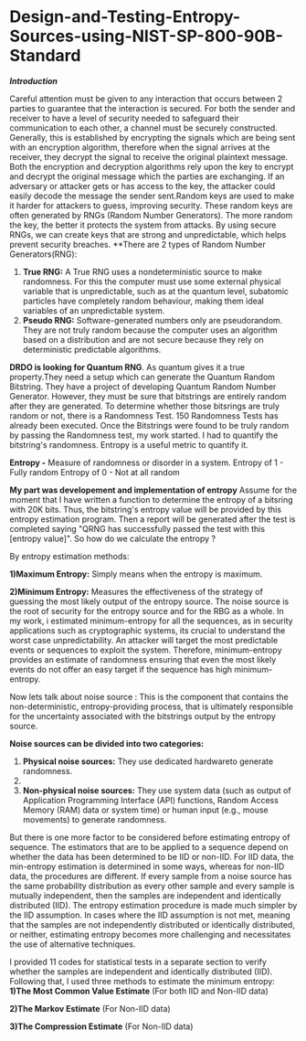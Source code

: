 # Design-and-Testing-Entropy-Sources-using-NIST-SP-800-90B-Standard
***Introduction***

Careful attention must be given to any interaction that occurs between 2 parties to guarantee that the interaction is secured. For both the sender and receiver to have a level of security needed to safeguard their communication to each other, a channel must be securely constructed. Generally, this is established by encrypting the signals which are being sent with an encryption algorithm, therefore when the signal arrives at the receiver, they decrypt the signal to receive the original plaintext message. Both the encryption and decryption algorithms rely upon the key to encrypt and decrypt the original message which the parties are exchanging. 
If an adversary or attacker gets or has access to the key, the attacker could easily decode the message the sender sent.Random keys are used to make it harder for attackers to guess, improving security. These random keys are often generated by RNGs (Random Number Generators). The more random the key, the better it protects the system from attacks. By using secure RNGs, we can create keys that are strong and unpredictable, which helps prevent security breaches.
**There are 2 types of Random Number Generators(RNG):
 1) **True RNG:** A True RNG uses a nondeterministic source to make randomness.
For this the computer must use some external physical variable that is unpredictable, such as at the quantum level, subatomic particles have completely random behaviour, making them ideal variables of an unpredictable system.
 2) **Pseudo RNG:** Software-generated numbers only are pseudorandom. They are not truly random because the computer uses an algorithm based on a distribution and are not secure because they rely on deterministic  predictable algorithms.
    
**DRDO is looking for Quantum RNG**. As quantum gives it a true property.They need a setup which can generate the Quantum Random Bitstring.
They have a project of developing Quantum Random Number Generator. However, they must be sure that bitstrings are entirely random after they are generated.
To determine whether those bitsrings are truly random or not, there is a Randomness Test. 150 Randomness Tests has already been executed.
Once the Bitstrings were found to be truly random by passing the Randomness test, my work started. I had to quantify the bitstring's randomness. Entropy is a useful metric to quantify it.

**Entropy -** Measure of randomness or disorder in a system.
Entropy of 1 - Fully random
Entropy of 0 -  Not at all random

**My part was developement and implementation of entropy**
Assume for the moment that I have written a function to determine the entropy of a bitsring with 20K bits. Thus, the bitstring's entropy value will be provided by this entropy estimation program.  Then a report will be generated after the test is completed saying "QRNG has successfully passed the test with this [entropy value]".
So how do we calculate the entropy ?

By entropy estimation methods:

**1)Maximum Entropy:**
Simply means when the entropy is maximum.

**2)Minimum Entropy:**
Measures the effectiveness of the strategy of guessing the most likely output of the entropy source.
The noise source is the root of security for the entropy source and for the RBG as a whole.
In my work, i estimated minimum-entropy for all the sequences, as in security applications such as cryptographic systems, its crucial to understand the worst case unpredictability. An attacker will target the most predictable events or sequences to exploit the system. Therefore, minimum-entropy provides an estimate of randomness ensuring that even the most likely events do not offer an easy target if the sequence has high minimum-entropy.

Now lets talk about noise source : This is the component that contains the non-deterministic, entropy-providing process, that is ultimately
responsible for the uncertainty associated with the bitstrings output by the entropy source.

**Noise sources can be divided into two categories:**

1) **Physical noise sources:** They use dedicated hardwareto generate randomness.
2) 
3) **Non-physical noise sources:** They use system data (such as output of Application Programming Interface (API) functions, Random Access Memory (RAM) data or
system time) or human input (e.g., mouse movements) to generate randomness.

But there is one more factor to be considered before estimating entropy of sequence.
The estimators that are to be applied to a sequence depend on whether the data has been determined to be IID or non-IID. For IID data, the min-entropy estimation is determined in some ways, whereas for non-IID data, the procedures are different.
If every sample from a noise source has the same probability distribution as every other sample and every sample is mutually independent, then the samples are independent and identically distributed (IID). The entropy estimation procedure is made much simpler by the IID assumption. 
In cases where the IID assumption is not met, meaning that the samples are not independently distributed or identically distributed, or neither, estimating entropy becomes more challenging and necessitates the use of alternative techniques.

I provided 11 codes for statistical tests in a separate section to verify whether the samples are independent and identically distributed (IID). Following that, I used three methods to estimate the minimum entropy:
**1)The Most Common Value Estimate** (For both IID and Non-IID data)

**2)The Markov Estimate** (For Non-IID data)

**3)The Compression Estimate** (For Non-IID data)


